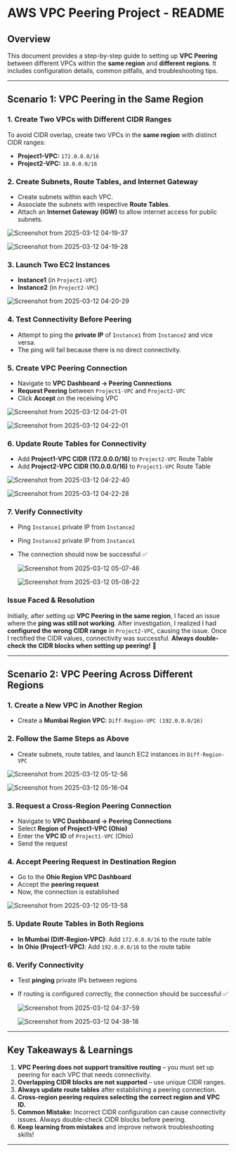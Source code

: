 # AWS VPC Peering Project - README

## Overview
This document provides a step-by-step guide to setting up **VPC Peering** between different VPCs within the **same region** and **different regions**. It includes configuration details, common pitfalls, and troubleshooting tips.

---

## **Scenario 1: VPC Peering in the Same Region**

### **1. Create Two VPCs with Different CIDR Ranges**
To avoid CIDR overlap, create two VPCs in the **same region** with distinct CIDR ranges:
- **Project1-VPC:** `172.0.0.0/16`
- **Project2-VPC:** `10.0.0.0/16`

### **2. Create Subnets, Route Tables, and Internet Gateway**
- Create subnets within each VPC.
- Associate the subnets with respective **Route Tables**.
- Attach an **Internet Gateway (IGW)** to allow internet access for public subnets.


![Screenshot from 2025-03-12 04-19-37](https://github.com/user-attachments/assets/be2cc5ce-6c10-4f3d-bcc7-0cf9a31f1508)

![Screenshot from 2025-03-12 04-19-28](https://github.com/user-attachments/assets/4526d56b-9a3b-4bef-87e2-ae89d8c4a7e6)


### **3. Launch Two EC2 Instances**
- **Instance1** (in `Project1-VPC`)
- **Instance2** (in `Project2-VPC`)

![Screenshot from 2025-03-12 04-20-29](https://github.com/user-attachments/assets/61a762ae-dd39-4148-b242-16531338e381)

### **4. Test Connectivity Before Peering**
- Attempt to ping the **private IP** of `Instance1` from `Instance2` and vice versa.
- The ping will fail because there is no direct connectivity.
  

### **5. Create VPC Peering Connection**
- Navigate to **VPC Dashboard → Peering Connections**
- **Request Peering** between `Project1-VPC` and `Project2-VPC`
- Click **Accept** on the receiving VPC

![Screenshot from 2025-03-12 04-21-01](https://github.com/user-attachments/assets/f17fcfec-d567-4307-9417-240f4f572b26)

![Screenshot from 2025-03-12 04-22-01](https://github.com/user-attachments/assets/6eccc4aa-4fb9-4904-9d96-5c416d1d53d0)



### **6. Update Route Tables for Connectivity**
- Add **Project1-VPC CIDR (172.0.0.0/16)** to `Project2-VPC` Route Table
- Add **Project2-VPC CIDR (10.0.0.0/16)** to `Project1-VPC` Route Table


![Screenshot from 2025-03-12 04-22-40](https://github.com/user-attachments/assets/73c68c03-dbaa-426c-a706-0decd586bc32)

![Screenshot from 2025-03-12 04-22-28](https://github.com/user-attachments/assets/4ac251b3-0b49-4d7b-9a80-c55b81fa51d2)


### **7. Verify Connectivity**
- Ping `Instance1` private IP from `Instance2`
- Ping `Instance2` private IP from `Instance1`
- The connection should now be successful ✅


  ![Screenshot from 2025-03-12 05-07-46](https://github.com/user-attachments/assets/38393b14-3896-44ac-9bb7-0cb5a061e7ea)


  ![Screenshot from 2025-03-12 05-08-22](https://github.com/user-attachments/assets/9cfe6596-3214-4541-8cec-ddd34bbfb812)



### **Issue Faced & Resolution**
Initially, after setting up **VPC Peering in the same region**, I faced an issue where the **ping was still not working**. After investigation, I realized I had **configured the wrong CIDR range** in `Project2-VPC`, causing the issue. Once I rectified the CIDR values, connectivity was successful. **Always double-check the CIDR blocks when setting up peering!** 🚀

---

## **Scenario 2: VPC Peering Across Different Regions**

### **1. Create a New VPC in Another Region**
- Create a **Mumbai Region VPC**: `Diff-Region-VPC (192.0.0.0/16)`

### **2. Follow the Same Steps as Above**
- Create subnets, route tables, and launch EC2 instances in `Diff-Region-VPC`

![Screenshot from 2025-03-12 05-12-56](https://github.com/user-attachments/assets/7180a6f2-dfed-4f3e-a98f-45f17eb1207a)


![Screenshot from 2025-03-12 05-16-04](https://github.com/user-attachments/assets/43223db8-d9ef-4210-8168-1030610144d9)


### **3. Request a Cross-Region Peering Connection**
- Navigate to **VPC Dashboard → Peering Connections**
- Select **Region of Project1-VPC (Ohio)**
- Enter the **VPC ID** of `Project1-VPC` (Ohio)
- Send the request

### **4. Accept Peering Request in Destination Region**
- Go to the **Ohio Region VPC Dashboard**
- Accept the **peering request**
- Now, the connection is established

![Screenshot from 2025-03-12 05-13-58](https://github.com/user-attachments/assets/b0a54959-b869-4f06-8e19-0a89c187e50c)

### **5. Update Route Tables in Both Regions**
- **In Mumbai (Diff-Region-VPC)**: Add `172.0.0.0/16` to the route table
- **In Ohio (Project1-VPC)**: Add `192.0.0.0/16` to the route table

### **6. Verify Connectivity**
- Test **pinging** private IPs between regions
- If routing is configured correctly, the connection should be successful ✅


  ![Screenshot from 2025-03-12 04-37-59](https://github.com/user-attachments/assets/851f52b9-7573-4dc9-bce6-ceaa0dc6d33c)

  ![Screenshot from 2025-03-12 04-38-18](https://github.com/user-attachments/assets/9aaa0640-1772-4726-ac31-5f2b7f271ad8)



---

## **Key Takeaways & Learnings**
1. **VPC Peering does not support transitive routing** – you must set up peering for each VPC that needs connectivity.
2. **Overlapping CIDR blocks are not supported** – use unique CIDR ranges.
3. **Always update route tables** after establishing a peering connection.
4. **Cross-region peering requires selecting the correct region and VPC ID.**
5. **Common Mistake:** Incorrect CIDR configuration can cause connectivity issues. Always double-check CIDR blocks before peering.
6. **Keep learning from mistakes** and improve network troubleshooting skills!

---


